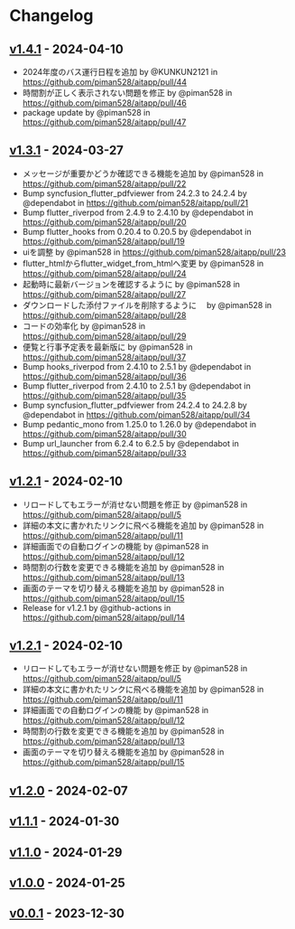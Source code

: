 # Changelog

## [v1.4.1](https://github.com/piman528/aitapp/compare/v1.4.0...v1.4.1) - 2024-04-10
- 2024年度のバス運行日程を追加 by @KUNKUN2121 in https://github.com/piman528/aitapp/pull/44
- 時間割が正しく表示されない問題を修正 by @piman528 in https://github.com/piman528/aitapp/pull/46
- package update by @piman528 in https://github.com/piman528/aitapp/pull/47

## [v1.3.1](https://github.com/piman528/aitapp/compare/v1.3.0...v1.3.1) - 2024-03-27
- メッセージが重要かどうか確認できる機能を追加 by @piman528 in https://github.com/piman528/aitapp/pull/22
- Bump syncfusion_flutter_pdfviewer from 24.2.3 to 24.2.4 by @dependabot in https://github.com/piman528/aitapp/pull/21
- Bump flutter_riverpod from 2.4.9 to 2.4.10 by @dependabot in https://github.com/piman528/aitapp/pull/20
- Bump flutter_hooks from 0.20.4 to 0.20.5 by @dependabot in https://github.com/piman528/aitapp/pull/19
- uiを調整 by @piman528 in https://github.com/piman528/aitapp/pull/23
- flutter_htmlからflutter_widget_from_htmlへ変更 by @piman528 in https://github.com/piman528/aitapp/pull/24
- 起動時に最新バージョンを確認するように by @piman528 in https://github.com/piman528/aitapp/pull/27
- ダウンロードした添付ファイルを削除するように　 by @piman528 in https://github.com/piman528/aitapp/pull/28
- コードの効率化 by @piman528 in https://github.com/piman528/aitapp/pull/29
- 便覧と行事予定表を最新版に by @piman528 in https://github.com/piman528/aitapp/pull/37
- Bump hooks_riverpod from 2.4.10 to 2.5.1 by @dependabot in https://github.com/piman528/aitapp/pull/36
- Bump flutter_riverpod from 2.4.10 to 2.5.1 by @dependabot in https://github.com/piman528/aitapp/pull/35
- Bump syncfusion_flutter_pdfviewer from 24.2.4 to 24.2.8 by @dependabot in https://github.com/piman528/aitapp/pull/34
- Bump pedantic_mono from 1.25.0 to 1.26.0 by @dependabot in https://github.com/piman528/aitapp/pull/30
- Bump url_launcher from 6.2.4 to 6.2.5 by @dependabot in https://github.com/piman528/aitapp/pull/33

## [v1.2.1](https://github.com/piman528/aitapp/compare/v1.2.0...v1.2.1) - 2024-02-10
- リロードしてもエラーが消せない問題を修正 by @piman528 in https://github.com/piman528/aitapp/pull/5
- 詳細の本文に書かれたリンクに飛べる機能を追加 by @piman528 in https://github.com/piman528/aitapp/pull/11
- 詳細画面での自動ログインの機能 by @piman528 in https://github.com/piman528/aitapp/pull/12
- 時間割の行数を変更できる機能を追加 by @piman528 in https://github.com/piman528/aitapp/pull/13
- 画面のテーマを切り替える機能を追加 by @piman528 in https://github.com/piman528/aitapp/pull/15
- Release for v1.2.1 by @github-actions in https://github.com/piman528/aitapp/pull/14

## [v1.2.1](https://github.com/piman528/aitapp/compare/v1.2.0...v1.2.1) - 2024-02-10
- リロードしてもエラーが消せない問題を修正 by @piman528 in https://github.com/piman528/aitapp/pull/5
- 詳細の本文に書かれたリンクに飛べる機能を追加 by @piman528 in https://github.com/piman528/aitapp/pull/11
- 詳細画面での自動ログインの機能 by @piman528 in https://github.com/piman528/aitapp/pull/12
- 時間割の行数を変更できる機能を追加 by @piman528 in https://github.com/piman528/aitapp/pull/13
- 画面のテーマを切り替える機能を追加 by @piman528 in https://github.com/piman528/aitapp/pull/15

## [v1.2.0](https://github.com/piman528/aitapp/compare/v1.1.1...v1.2.0) - 2024-02-07

## [v1.1.1](https://github.com/piman528/aitapp/compare/v1.1.0...v1.1.1) - 2024-01-30

## [v1.1.0](https://github.com/piman528/aitapp/compare/v1.0.0...v1.1.0) - 2024-01-29

## [v1.0.0](https://github.com/piman528/aitapp/compare/v0.0.1...v1.0.0) - 2024-01-25

## [v0.0.1](https://github.com/piman528/aitapp/commits/v0.0.1) - 2023-12-30
